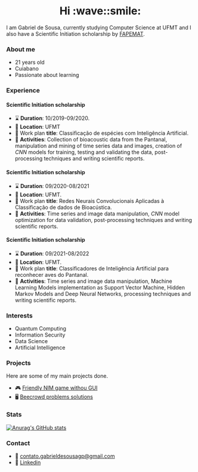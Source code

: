 <h1 align="center"> Hi :wave::smile: </h1>

I am Gabriel de Sousa, currently studying Computer Science at UFMT and I also have a Scientific Initiation scholarship by [FAPEMAT](http://www.fapemat.mt.gov.br/).
### About me
* 21 years old
* Cuiabano
* Passionate about learning

### Experience
#### Scientific Initiation scholarship
- :hourglass: __Duration__: 10/2019-09/2020.
- :briefcase: __Location__: UFMT
- :memo: Work plan __title__: Classificação de espécies com Inteligência Artificial.
- :pushpin: __Activities__: Collection of bioacoustic data from the Pantanal, manipulation and mining of time series data and images, creation of _CNN_ models for training, testing and validating the data, post-processing techniques and writing scientific reports.

#### Scientific Initiation scholarship
- :hourglass: __Duration__: 09/2020-08/2021
- :briefcase: __Location__: UFMT.
- :memo: Work plan __title__: Redes Neurais Convolucionais Aplicadas à Classificação de dados de Bioacústica.
- :pushpin: __Activities__: Time series and image data manipulation,  _CNN_ model optimization for data validation, post-processing techniques and writing scientific reports.

#### Scientific Initiation scholarship
- :hourglass: __Duration__: 09/2021-08/2022
- :briefcase: __Location__: UFMT.
- :memo: Work plan __title__: Classificadores de Inteligência Artificial para reconhecer aves do Pantanal.
- :pushpin: __Activities__: Time series and image data manipulation, Machine Learning Models implementation as Support Vector Machine, Hidden Markov Models and Deep Neural Networks, processing techniques and writing scientific reports.

### Interests
* Quantum Computing
* Information Security
* Data Science
* Artificial Intelligence

### Projects
Here are some of my main projects done.
- :video_game: [Friendly NIM game withou GUI](https://github.com/SousaPedroso/JogoDoNim)
- :desktop_computer: [Beecrowd problems solutions](https://github.com/SousaPedroso/URI_Online_Judge_Solutions)

### Stats
[![Anurag's GitHub stats](https://github-readme-stats-sousapedroso.vercel.app/api?username=SousaPedroso)](https://github.com/anuraghazra/github-readme-stats)

### Contact
* :email: contato.gabrieldesousagp@gmail.com
* :link: [Linkedin](https://www.linkedin.com/in/gabriel-de-sousa-gomes-pedroso-3b358219b/)
